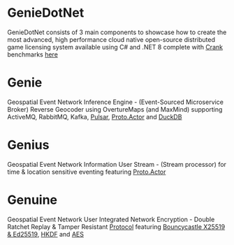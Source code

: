 # GenieDotNet

GenieDotNet consists of 3 main components to showcase how to create the most advanced, high performance cloud native open-source distributed game licensing system available using C# and .NET 8
complete with [Crank](https://github.com/dotnet/crank) benchmarks [here](https://github.com/gradx/GenieDotNet/blob/main/GenieDotNet/Genie.Benchmarks/benchmark.yaml)

# Genie
Geospatial Event Network Inference Engine - (Event-Sourced Microservice Broker) Reverse Geocoder using OvertureMaps 
(and MaxMind) supporting ActiveMQ, RabbitMQ, Kafka, [Pulsar](https://github.com/fsprojects/pulsar-client-dotnet), [Proto.Actor](https://github.com/asynkron/protoactor-dotnet) and [DuckDB](https://github.com/Giorgi/DuckDB.NET)

# Genius
Geospatial Event Network Information User Stream - (Stream processor) for time & location sensitive eventing featuring [Proto.Actor](https://github.com/asynkron/protoactor-dotnet)

# Genuine
Geospatial Event Network User Integrated Network Encryption - Double Ratchet Replay & Tamper Resistant [Protocol](https://github.com/gradx/GenieDotNet/blob/main/GenieDotNet/GameLicenseExample/Game.cs) featuring [Bouncycastle X25519 & Ed25519](https://github.com/bcgit/bc-csharp), [HKDF](https://learn.microsoft.com/en-us/dotnet/api/system.security.cryptography.hkdf?view=net-8.0) and [AES](https://learn.microsoft.com/en-us/dotnet/api/system.security.cryptography.aes?view=net-8.0)
